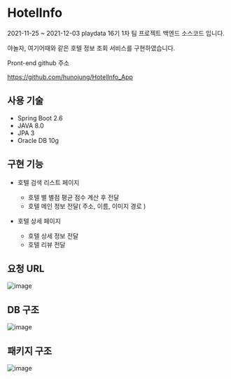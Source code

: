 # HotelInfo
2021-11-25 ~ 2021-12-03
playdata 16기 1차 팀 프로젝트 백엔드 소스코드 입니다.

야놀자, 여기어때와 같은 호텔 정보 조회 서비스를 구현하였습니다.

Pront-end github 주소

https://github.com/hunojung/HotelInfo_App

## 사용 기술
- Spring Boot 2.6
- JAVA 8.0
- JPA 3
- Oracle DB 10g

## 구현 기능

- 호텔 검색 리스트 페이지
  - 호텔 별 별점 평균 점수 계산 후 전달
  - 호텔 메인 정보 전달( 주소, 이름, 이미지 경로 )

- 호텔 상세 페이지
  - 호텔 상세 정보 전달
  - 호텔 리뷰 전달

## 요청 URL
![image](https://user-images.githubusercontent.com/78013523/147844755-511ae645-9723-41ee-b9ef-8831aeab82dc.png)

## DB 구조
![image](https://user-images.githubusercontent.com/78013523/147844771-2f42b1c0-2b64-45c3-800a-2fd28f333168.png)

## 패키지 구조
![image](https://user-images.githubusercontent.com/78013523/147844776-ffe0f3d5-decb-4ff4-aea9-a38441650d96.png)
